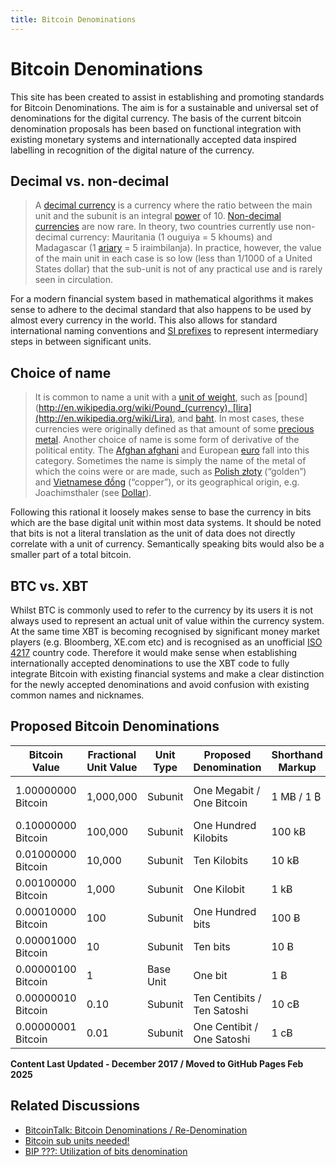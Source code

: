 ```yaml
---
title: Bitcoin Denominations
---
```


# Bitcoin Denominations

This site has been created to assist in establishing and promoting standards for Bitcoin Denominations. The aim is for a sustainable and universal set of denominations for the digital currency. The basis of the current bitcoin denomination proposals has been based on functional integration with existing monetary systems and internationally accepted data inspired labelling in recognition of the digital nature of the currency.

## Decimal vs. non-decimal
> A [decimal currency](http://en.wikipedia.org/wiki/Decimal_currency) is a currency where the ratio between the main unit and the subunit is an integral [power](http://en.wikipedia.org/wiki/Exponentiation) of 10. [Non-decimal currencies](http://en.wikipedia.org/wiki/Non-decimal_currencies) are now rare. In theory, two countries currently use non-decimal currency: Mauritania (1 ouguiya = 5 khoums) and Madagascar (1 [ariary](http://en.wikipedia.org/wiki/Malagasy_ariary) = 5 iraimbilanja). In practice, however, the value of the main unit in each case is so low (less than 1/1000 of a United States dollar) that the sub-unit is not of any practical use and is rarely seen in circulation.</p>

For a modern financial system based in mathematical algorithms it makes sense to adhere to the decimal standard that also happens to be used by almost every currency in the world. This also allows for standard international naming conventions and [SI prefixes](http://en.wikipedia.org/wiki/SI_prefix) to represent intermediary steps in between significant units.

## Choice of name
> It is common to name a unit with a [unit of weight](http://en.wikipedia.org/wiki/Units_of_measurement), such as [pound](http://en.wikipedia.org/wiki/Pound_(currency), [lira](http://en.wikipedia.org/wiki/Lira), and [baht](http://en.wikipedia.org/wiki/Thai_baht). In most cases, these currencies were originally defined as that amount of some [precious metal](http://en.wikipedia.org/wiki/Precious_metal). Another choice of name is some form of derivative of the political entity. The [Afghan afghani](http://en.wikipedia.org/wiki/Afghan_afghani) and European [euro](http://en.wikipedia.org/wiki/Euro) fall into this category. Sometimes the name is simply the name of the metal of which the coins were or are made, such as [Polish złoty](http://en.wikipedia.org/wiki/Polish_z%C5%82oty) (“golden”) and [Vietnamese đồng](http://en.wikipedia.org/wiki/Vietnamese_%C4%91%E1%BB%93ng) (“copper”), or its geographical origin, e.g. Joachimsthaler (see [Dollar](http://en.wikipedia.org/wiki/Dollar#Etymology)).</p>

Following this rational it loosely makes sense to base the currency in bits which are the base digital unit within most data systems. It should be noted that bits is not a literal translation as the unit of data does not directly correlate with a unit of currency. Semantically speaking bits would also be a smaller part of a total bitcoin.

## BTC vs. XBT
Whilst BTC is commonly used to refer to the currency by its users it is not always used to represent an actual unit of value within the currency system. At the same time XBT is becoming recognised by significant money market players (e.g. Bloomberg, XE.com etc) and is recognised as an unofficial [ISO 4217](http://en.wikipedia.org/wiki/ISO_4217) country code. Therefore it would make sense when establishing internationally accepted denominations to use the XBT code to fully integrate Bitcoin with existing financial systems and make a clear distinction for the newly accepted denominations and avoid confusion with existing common names and nicknames.

## Proposed Bitcoin Denominations

| Bitcoin Value         | Fractional Unit Value | Unit Type   | Proposed Denomination               | Shorthand Markup | Common Alternatives              |
|-----------------------|-----------------------|-------------|--------------------------------------|------------------|-----------------------------------|
| 1.00000000 Bitcoin    | 1,000,000              | Subunit     | One Megabit / One Bitcoin             | 1 MɃ / 1 ₿       | Bitcoin, BTC, XBT, 1 Megabit      |
| 0.10000000 Bitcoin    | 100,000                | Subunit     | One Hundred Kilobits                 | 100 kɃ           |                                   |
| 0.01000000 Bitcoin    | 10,000                 | Subunit     | Ten Kilobits                         | 10 kɃ            | Bitcent, Centibitcoin             |
| 0.00100000 Bitcoin    | 1,000                  | Subunit     | One Kilobit                          | 1 kɃ             | mBTC, millibitcoin                |
| 0.00010000 Bitcoin    | 100                    | Subunit     | One Hundred bits                     | 100 Ƀ            |                                   |
| 0.00001000 Bitcoin    | 10                     | Subunit     | Ten bits                             | 10 Ƀ             |                                   |
| 0.00000100 Bitcoin    | 1                      | Base Unit   | One bit                              | 1 Ƀ              | uBTC, microbitcoin                |
| 0.00000010 Bitcoin    | 0.10                   | Subunit     | Ten Centibits / Ten Satoshi           | 10 cɃ            | Decibit                           |
| 0.00000001 Bitcoin    | 0.01                   | Subunit     | One Centibit / One Satoshi            | 1 cɃ             | Satoshi                           |

**Content Last Updated - December 2017 / Moved to GitHub Pages Feb 2025**

## Related Discussions
- [BitcoinTalk: Bitcoin Denominations / Re-Denomination](https://bitcointalk.org/index.php?topic=372195)
- [Bitcoin sub units needed!](https://bitcoinfoundation.org/forum/index.php?/topic/499-bitcoin-sub-units-needed/page__st__40#entry6902)
- [BIP ???: Utilization of bits denomination](https://github.com/jimmysong/bips/blob/unit-bias/bip-unit-bias.mediawiki)
